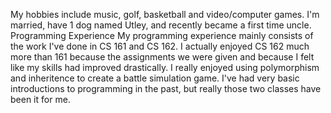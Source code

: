 My hobbies include music, golf, basketball and video/computer games.  I'm married, have 1 dog named Utley, and recently became a first time uncle.  
Programming Experience
My programming experience mainly consists of the work I've done in CS 161 and CS 162.  I actually enjoyed CS 162 much more than 161 because the assignments we were given and because I felt like my skills had improved drastically.  I really enjoyed using polymorphism and inheritence to create a battle simulation game.  I've had very basic introductions to programming in the past, but really those two classes have been it for me.  
